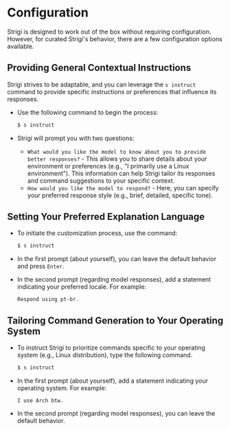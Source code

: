 # Configuration

Strigi is designed to work out of the box without requiring configuration. However, for curated Strigi's behavior, there are a few configuration options available.

## Providing General Contextual Instructions

Strigi strives to be adaptable, and you can leverage the `s instruct` command to provide specific instructions or preferences that influence its responses.

* Use the following command to begin the process:

  ```bash
  $ s instruct
  ```

* Strigi will prompt you with two questions:

  * `What would you like the model to know about you to provide better responses?` - This allows you to share details about your environment or preferences (e.g., "I primarily use a Linux environment").  This information can help Strigi tailor its responses and command suggestions to your specific context.
  * `How would you like the model to respond?` - Here, you can specify your preferred response style (e.g., brief, detailed, specific tone).

## Setting Your Preferred Explanation Language

* To initiate the customization process, use the command:

  ```bash
  $ s instruct
  ```

* In the first prompt (about yourself), you can leave the default behavior and press `Enter`.
* In the second prompt (regarding model responses), add a statement indicating your preferred locale. For example:

  ```
  Respond using pt-br.
  ```

## Tailoring Command Generation to Your Operating System

* To instruct Strigi to prioritize commands specific to your operating system (e.g., Linux distribution), type the following command.

  ```bash
  $ s instruct
  ```

* In the first prompt (about yourself), add a statement indicating your operating system. For example:

  ```
  I use Arch btw.
  ```

* In the second prompt (regarding model responses), you can leave the default behavior.
